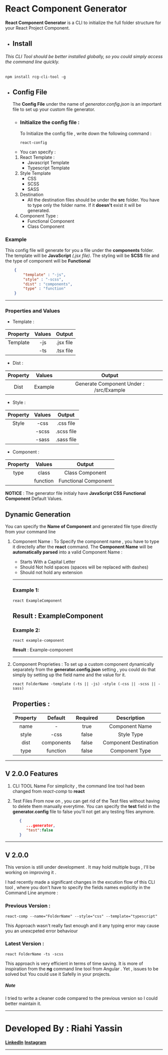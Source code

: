 # React Component Generator
**React Component Generator** is a CLI to initialize the full folder structure for your React Project Component.


* ## Install 
###### This CLI Tool should be better installed globally, so you could simply access the command line quickly.
```
npm install rcg-cli-tool -g
```
* ## Config File
  The **Config File** under the name of *generator.config.json* is an important file to set up your custom file generator.
  * ### Initialize the config file :
    To Initialize the config file , write down the following command :
    ```
    react-config 
    ```
  * You can specify :
  1. React Template : 
     * Javascript Template
     * Typescript Template
  2. Style Template
     * CSS
     * SCSS
     * SASS
  3. Destination
     * All the destination files should be under the **src** folder. You have to type only the folder name. If it **doesn't** exist it will be generated.
  4. Component Type :
     * Functional Component
     * Class Component
### Example 
This config file will generate for you a file under the **components** folder. The template will be **JavaScript** *(.jsx file)*. The styling will be **SCSS** file and the type of component will be **Functional** 
```json
    {
        "template" : "-js",
        "style" : "-scss",
        "dist" : "components",
        "type" : "function"
    }
```
---

### Properties and Values
* Template :
  
| Property |   Values   |  Output   |
|:--------:|:----------:|:---------:|
| Template | -js | .jsx file |
|          | -ts | .tsx file |

* Dist :
  
| Property | Values  |                 Output                  |
|:--------:|:-------:|:---------------------------------------:|
|   Dist   | Example | Generate Component Under : /src/Example |

* Style :
  
| Property | Values |   Output   |
|:--------:|:------:|:----------:|
|  Style   |  -css   | .css file  |
|          |  -scss  | .scss file |
|          |  -sass  | .sass file |

* Component :
  
| Property |  Values  |        Output        |
|:--------:|:--------:|:--------------------:|
|   type   |  class   |   Class Component    |
|          | function | Functional Component |

**NOTICE** : The generator file initialy have **JavaScript CSS Functional Component** Default Values.

## Dynamic Generation 
You can specify the **Name of Component** and generated file type directly from your command line 

1. Component Name :
   To Specify the component name , you have to type it directelly after the **react** command.
   The **Component Name** will be **automatically parsed** into a valid Component Name :
     * Starts With a Capital Letter
     * Should Not hold spaces (spaces will be replaced with dashes)
     * Should not hold any extension
   ---
   ### Example 1:
   ```
   react ExampleComponent
   ```
   **Result** : ExampleComponent
   ---
    ### Example 2:
   ```
   react example-component
   ```
   **Result** : Example-component
   
   ---
2. Component Proprieties :
   To set up a custom component dynamically separately from the **generator.config.json** setting , you could do that simply by setting up the field name and the value for it.
   ```
   react FolderName -template (-ts || -js) -style (-css || -scss || -sass)
   ```
    ## Properties :
     
    | Property |  Default   | Required |      Description      |
    |:--------:|:----------:|:--------:|:---------------------:|
    |   name   |     -      |   true   |    Component Name     |
    |  style   |    -css     |  false   |      Style Type       |
    |   dist   | components |  false   | Component Destination |
    |   type   |  function  |  false   |    Component Type     |

---
## V 2.0.0 Features 
1. CLI TOOL Name 
   For simplicity , the command line tool had been changed from *react-comp* to **react**

2. Test Files 
   From now on , you can get rid of the Test files without having to delete them manually everytime.
   You can specify the **test** field in the **generator.config** file to false you'll not get any testing files anymore.

   ```json
      {
         ...generator,
         "test":false
      }

   ```

---
## V 2.0.0 
This version is still under development . It may hold multiple bugs , I'll be working on improving it . 

I had recently made a significant changes in the excution flow of this CLI tool , where you don't have to specify the fields names explicitly in the Command Line anymore :

### Previous Version : 
```
react-comp --name="FolderName" --style="css" --template="typescript"
```
This Approach wasn't really fast enough and it any typing error may cause you an unexcpeted error behaviour 

### Latest Version : 
```
react FolderName -ts -scss
```
This approach is very efficient in terms of time saving.
It is more of inspiration from the **ng** command line tool from Angular .
Yet , issues to be solved but You could use it Safelly in your projects.

##### *Note*  
I tried to write a cleaner code compared to the previous version so I could better maintain it.

---

# Developed By : **Riahi Yassin**
[**LinkedIn**](https://www.linkedin.com/in/riahi-mohamed-yassin/ "LinkedIn Profile")
[**Instagram**](https://www.instagram.com/riahi__yassin/ "Instagram Profile")

---

   
   






